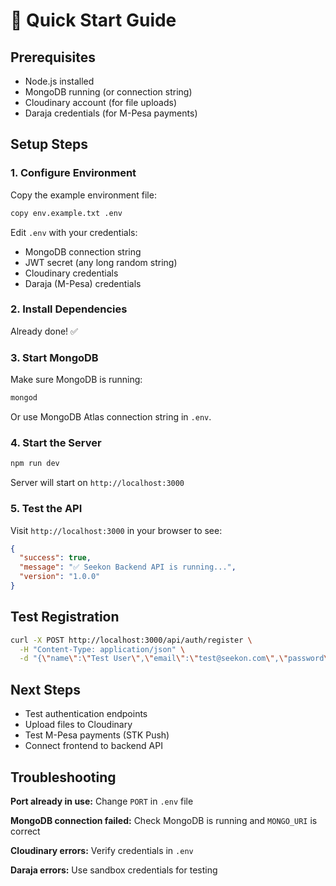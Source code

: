 # 🚀 Quick Start Guide

## Prerequisites

- Node.js installed
- MongoDB running (or connection string)
- Cloudinary account (for file uploads)
- Daraja credentials (for M-Pesa payments)

## Setup Steps

### 1. Configure Environment

Copy the example environment file:
```bash
copy env.example.txt .env
```

Edit `.env` with your credentials:
- MongoDB connection string
- JWT secret (any long random string)
- Cloudinary credentials
- Daraja (M-Pesa) credentials

### 2. Install Dependencies

Already done! ✅

### 3. Start MongoDB

Make sure MongoDB is running:
```bash
mongod
```

Or use MongoDB Atlas connection string in `.env`.

### 4. Start the Server

```bash
npm run dev
```

Server will start on `http://localhost:3000`

### 5. Test the API

Visit `http://localhost:3000` in your browser to see:
```json
{
  "success": true,
  "message": "✅ Seekon Backend API is running...",
  "version": "1.0.0"
}
```

## Test Registration

```bash
curl -X POST http://localhost:3000/api/auth/register \
  -H "Content-Type: application/json" \
  -d "{\"name\":\"Test User\",\"email\":\"test@seekon.com\",\"password\":\"test123\"}"
```

## Next Steps

- Test authentication endpoints
- Upload files to Cloudinary
- Test M-Pesa payments (STK Push)
- Connect frontend to backend API

## Troubleshooting

**Port already in use:**
Change `PORT` in `.env` file

**MongoDB connection failed:**
Check MongoDB is running and `MONGO_URI` is correct

**Cloudinary errors:**
Verify credentials in `.env`

**Daraja errors:**
Use sandbox credentials for testing




